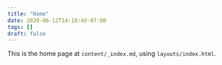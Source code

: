 ```yaml
---
title: "Home"
date: 2020-06-12T14:10:43-07:00
tags: []
draft: false
---
```


This is the home page at `content/_index.md`, using `layouts/index.html`.

